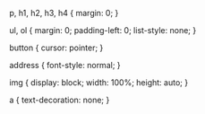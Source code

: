 p,
h1,
h2,
h3,
h4 {
    margin: 0;
}

ul, ol {
    margin: 0;
    padding-left: 0;
    list-style: none;
}

button {
    cursor: pointer;
}
<!-- Текст адреса не курсивный -->
address {
    font-style: normal;
}
<!-- убирает паддинг у картинок снизу -->
img {
  display: block;
  width: 100%;
  height: auto;
}

<!-- подчеркивание в ссылках -->
a {
    text-decoration: none;
}